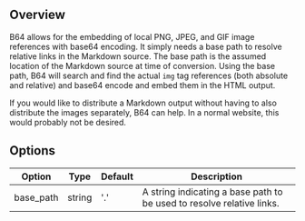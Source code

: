 ## Overview

B64 allows for the embedding of local PNG, JPEG, and GIF image references with base64 encoding.  It simply needs a base path to resolve relative links in the Markdown source. The base path is the assumed location of the Markdown source at time of conversion. Using the base path, B64 will search and find the actual `img` tag references (both absolute and relative) and base64 encode and embed them in the HTML output.

If you would like to distribute a Markdown output without having to also distribute the images separately, B64 can help.  In a normal website, this would probably not be desired.

## Options

| Option    | Type | Default | Description |
|-----------|------|---------|-------------|
| base_path | string | '.' | A string indicating a base path to be used to resolve relative links. |
